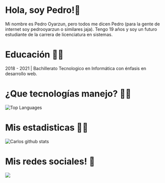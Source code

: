 # Hola, soy Pedro!👋

Mi nombre es Pedro Oyarzun, pero todos me dicen Pedro (para la gente de internet soy pedrooyarzun o similares jaja).
Tengo 19 años y soy un futuro estudiante de la carrera de licenciatura en sistemas.

# Educación 👨‍🎓

2018 - 2021 | Bachillerato Tecnologico en Informática con énfasis en desarrollo web.

# ¿Que tecnologías manejo? 👨‍💻

![Top Languages](https://github-readme-stats.vercel.app/api/top-langs/?username=pedrooyarzun-uy&layout=compact)

# Mis estadisticas 🕵️‍♂️

![Carlos github stats](https://github-readme-stats.vercel.app/api?username=pedrooyarzun-uy&show_icons=true&theme=radical)

# Mis redes sociales! 📲

<img src="https://img.shields.io/badge/pedrooyarzun%20-%23E4405F.svg?&style=for-the-badge&logo=Instagram&logoColor=white"/>

